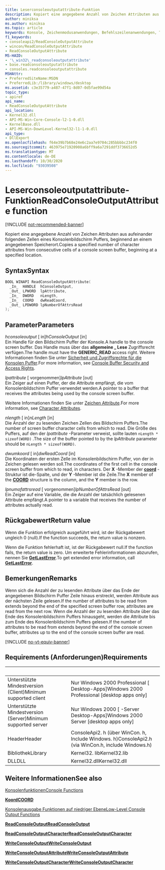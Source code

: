```yaml
---
title: Leserconsoleoutputattribute-Funktion
description: Kopiert eine angegebene Anzahl von Zeichen Attributen aus aufeinander folgenden Zellen eines Konsolenbildschirm Puffers, beginnend an einem angegebenen Speicherort.
author: miniksa
ms.author: miniksa
ms.topic: article
keywords: Konsole, Zeichenmodusanwendungen, Befehlszeilenanwendungen, Terminalanwendungen, Konsolen-API
f1_keywords:
- consoleapi2/ReadConsoleOutputAttribute
- wincon/ReadConsoleOutputAttribute
- ReadConsoleOutputAttribute
MS-HAID:
- '\_win32\_readconsoleoutputattribute'
- base.readconsoleoutputattribute
- consoles.readconsoleoutputattribute
MSHAttr:
- PreferredSiteName:MSDN
- PreferredLib:/library/windows/desktop
ms.assetid: c3e35779-a487-47f1-8d07-0d5fae99d54a
topic_type:
- apiref
api_name:
- ReadConsoleOutputAttribute
api_location:
- Kernel32.dll
- API-MS-Win-Core-Console-l2-1-0.dll
- KernelBase.dll
- API-MS-Win-DownLevel-Kernel32-l1-1-0.dll
api_type:
- DllExport
ms.openlocfilehash: f64e39b7b68e24e6c2aa7e9704c285bbbbc234f0
ms.sourcegitcommit: 463975e71920908a6bff9a6a7291ddf3736652d5
ms.translationtype: MT
ms.contentlocale: de-DE
ms.lasthandoff: 10/30/2020
ms.locfileid: "93039508"
---
```

# <a name="readconsoleoutputattribute-function"></a><span data-ttu-id="018cb-104">Leserconsoleoutputattribute-Funktion</span><span class="sxs-lookup"><span data-stu-id="018cb-104">ReadConsoleOutputAttribute function</span></span>

[!INCLUDE [not-recommended-banner](./includes/not-recommended-banner.md)]

<span data-ttu-id="018cb-105">Kopiert eine angegebene Anzahl von Zeichen Attributen aus aufeinander folgenden Zellen eines Konsolenbildschirm Puffers, beginnend an einem angegebenen Speicherort.</span><span class="sxs-lookup"><span data-stu-id="018cb-105">Copies a specified number of character attributes from consecutive cells of a console screen buffer, beginning at a specified location.</span></span>

## <a name="syntax"></a><span data-ttu-id="018cb-106">Syntax</span><span class="sxs-lookup"><span data-stu-id="018cb-106">Syntax</span></span>

```C
BOOL WINAPI ReadConsoleOutputAttribute(
  _In_  HANDLE  hConsoleOutput,
  _Out_ LPWORD  lpAttribute,
  _In_  DWORD   nLength,
  _In_  COORD   dwReadCoord,
  _Out_ LPDWORD lpNumberOfAttrsRead
);
```

## <a name="parameters"></a><span data-ttu-id="018cb-107">Parameter</span><span class="sxs-lookup"><span data-stu-id="018cb-107">Parameters</span></span>

<span data-ttu-id="018cb-108">*hconsoleoutput* \[ in\]</span><span class="sxs-lookup"><span data-stu-id="018cb-108">*hConsoleOutput* \[in\]</span></span>  
<span data-ttu-id="018cb-109">Ein Handle für den Bildschirm Puffer der Konsole.</span><span class="sxs-lookup"><span data-stu-id="018cb-109">A handle to the console screen buffer.</span></span> <span data-ttu-id="018cb-110">Das Handle muss über das **allgemeine \_ Lese** Zugriffsrecht verfügen.</span><span class="sxs-lookup"><span data-stu-id="018cb-110">The handle must have the **GENERIC\_READ** access right.</span></span> <span data-ttu-id="018cb-111">Weitere Informationen finden Sie unter [Sicherheit und Zugriffsrechte für die Konsolen Puffer](console-buffer-security-and-access-rights.md).</span><span class="sxs-lookup"><span data-stu-id="018cb-111">For more information, see [Console Buffer Security and Access Rights](console-buffer-security-and-access-rights.md).</span></span>

<span data-ttu-id="018cb-112">*lpattribute* \[ vorgenommen\]</span><span class="sxs-lookup"><span data-stu-id="018cb-112">*lpAttribute* \[out\]</span></span>  
<span data-ttu-id="018cb-113">Ein Zeiger auf einen Puffer, der die Attribute empfängt, die vom Konsolenbildschirm Puffer verwendet werden.</span><span class="sxs-lookup"><span data-stu-id="018cb-113">A pointer to a buffer that receives the attributes being used by the console screen buffer.</span></span>

<span data-ttu-id="018cb-114">Weitere Informationen finden Sie unter [Zeichen Attribute](console-screen-buffers.md#character-attributes).</span><span class="sxs-lookup"><span data-stu-id="018cb-114">For more information, see [Character Attributes](console-screen-buffers.md#character-attributes).</span></span>

<span data-ttu-id="018cb-115">*nlength* \[ in\]</span><span class="sxs-lookup"><span data-stu-id="018cb-115">*nLength* \[in\]</span></span>  
<span data-ttu-id="018cb-116">Die Anzahl der zu lesenden Zeichen Zellen des Bildschirm Puffers.</span><span class="sxs-lookup"><span data-stu-id="018cb-116">The number of screen buffer character cells from which to read.</span></span> <span data-ttu-id="018cb-117">Die Größe des Puffers, auf den der *lpattribute* -Parameter verweist, sollte lauten `nLength * sizeof(WORD)` .</span><span class="sxs-lookup"><span data-stu-id="018cb-117">The size of the buffer pointed to by the *lpAttribute* parameter should be `nLength * sizeof(WORD)`.</span></span>

<span data-ttu-id="018cb-118">*dwumkoord* \[ in\]</span><span class="sxs-lookup"><span data-stu-id="018cb-118">*dwReadCoord* \[in\]</span></span>  
<span data-ttu-id="018cb-119">Die Koordinaten der ersten Zelle im Konsolenbildschirm Puffer, von der in Zeichen gelesen werden soll.</span><span class="sxs-lookup"><span data-stu-id="018cb-119">The coordinates of the first cell in the console screen buffer from which to read, in characters.</span></span> <span data-ttu-id="018cb-120">Der **X** -Member der [**coord**](coord-str.md) -Struktur ist die-Spalte, und der **Y** -Member ist die Zeile.</span><span class="sxs-lookup"><span data-stu-id="018cb-120">The **X** member of the [**COORD**](coord-str.md) structure is the column, and the **Y** member is the row.</span></span>

<span data-ttu-id="018cb-121">*lpnumofattrsread* \[ vorgenommen\]</span><span class="sxs-lookup"><span data-stu-id="018cb-121">*lpNumberOfAttrsRead* \[out\]</span></span>  
<span data-ttu-id="018cb-122">Ein Zeiger auf eine Variable, die die Anzahl der tatsächlich gelesenen Attribute empfängt.</span><span class="sxs-lookup"><span data-stu-id="018cb-122">A pointer to a variable that receives the number of attributes actually read.</span></span>

## <a name="return-value"></a><span data-ttu-id="018cb-123">Rückgabewert</span><span class="sxs-lookup"><span data-stu-id="018cb-123">Return value</span></span>

<span data-ttu-id="018cb-124">Wenn die Funktion erfolgreich ausgeführt wird, ist der Rückgabewert ungleich 0 (null).</span><span class="sxs-lookup"><span data-stu-id="018cb-124">If the function succeeds, the return value is nonzero.</span></span>

<span data-ttu-id="018cb-125">Wenn die Funktion fehlerhaft ist, ist der Rückgabewert null.</span><span class="sxs-lookup"><span data-stu-id="018cb-125">If the function fails, the return value is zero.</span></span> <span data-ttu-id="018cb-126">Um erweiterte Fehlerinformationen abzurufen, nennen Sie [**GetLastError**](https://msdn.microsoft.com/library/windows/desktop/ms679360).</span><span class="sxs-lookup"><span data-stu-id="018cb-126">To get extended error information, call [**GetLastError**](https://msdn.microsoft.com/library/windows/desktop/ms679360).</span></span>

## <a name="remarks"></a><span data-ttu-id="018cb-127">Bemerkungen</span><span class="sxs-lookup"><span data-stu-id="018cb-127">Remarks</span></span>

<span data-ttu-id="018cb-128">Wenn sich die Anzahl der zu lesenden Attribute über das Ende der angegebenen Bildschirm Puffer Zeile hinaus erstreckt, werden Attribute aus der nächsten Zeile gelesen.</span><span class="sxs-lookup"><span data-stu-id="018cb-128">If the number of attributes to be read from extends beyond the end of the specified screen buffer row, attributes are read from the next row.</span></span> <span data-ttu-id="018cb-129">Wenn die Anzahl der zu lesenden Attribute über das Ende des Konsolenbildschirm Puffers hinausgeht, werden die Attribute bis zum Ende des Konsolenbildschirm Puffers gelesen.</span><span class="sxs-lookup"><span data-stu-id="018cb-129">If the number of attributes to be read from extends beyond the end of the console screen buffer, attributes up to the end of the console screen buffer are read.</span></span>

[!INCLUDE [no-vt-equiv-banner](./includes/no-vt-equiv-banner.md)]

## <a name="requirements"></a><span data-ttu-id="018cb-130">Requirements (Anforderungen)</span><span class="sxs-lookup"><span data-stu-id="018cb-130">Requirements</span></span>

| &nbsp; | &nbsp; |
|-|-|
| <span data-ttu-id="018cb-131">Unterstützte Mindestversion (Client)</span><span class="sxs-lookup"><span data-stu-id="018cb-131">Minimum supported client</span></span> | <span data-ttu-id="018cb-132">Nur Windows 2000 Professional \[ Desktop-Apps\]</span><span class="sxs-lookup"><span data-stu-id="018cb-132">Windows 2000 Professional \[desktop apps only\]</span></span> |
| <span data-ttu-id="018cb-133">Unterstützte Mindestversion (Server)</span><span class="sxs-lookup"><span data-stu-id="018cb-133">Minimum supported server</span></span> | <span data-ttu-id="018cb-134">Nur Windows 2000 \[ -Server Desktop-Apps\]</span><span class="sxs-lookup"><span data-stu-id="018cb-134">Windows 2000 Server \[desktop apps only\]</span></span> |
| <span data-ttu-id="018cb-135">Header</span><span class="sxs-lookup"><span data-stu-id="018cb-135">Header</span></span> | <span data-ttu-id="018cb-136">ConsoleApi2. h (über WinCon. h, Include Windows. h)</span><span class="sxs-lookup"><span data-stu-id="018cb-136">ConsoleApi2.h (via WinCon.h, include Windows.h)</span></span> |
| <span data-ttu-id="018cb-137">Bibliothek</span><span class="sxs-lookup"><span data-stu-id="018cb-137">Library</span></span> | <span data-ttu-id="018cb-138">Kernel32. lib</span><span class="sxs-lookup"><span data-stu-id="018cb-138">Kernel32.lib</span></span> |
| <span data-ttu-id="018cb-139">DLL</span><span class="sxs-lookup"><span data-stu-id="018cb-139">DLL</span></span> | <span data-ttu-id="018cb-140">Kernel32.dll</span><span class="sxs-lookup"><span data-stu-id="018cb-140">Kernel32.dll</span></span> |

## <a name="see-also"></a><span data-ttu-id="018cb-141">Weitere Informationen</span><span class="sxs-lookup"><span data-stu-id="018cb-141">See also</span></span>

[<span data-ttu-id="018cb-142">Konsolenfunktionen</span><span class="sxs-lookup"><span data-stu-id="018cb-142">Console Functions</span></span>](console-functions.md)

[<span data-ttu-id="018cb-143">**Koord**</span><span class="sxs-lookup"><span data-stu-id="018cb-143">**COORD**</span></span>](coord-str.md)

[<span data-ttu-id="018cb-144">Konsolenausgabe Funktionen auf niedriger Ebene</span><span class="sxs-lookup"><span data-stu-id="018cb-144">Low-Level Console Output Functions</span></span>](low-level-console-output-functions.md)

[<span data-ttu-id="018cb-145">**ReadConsoleOutput**</span><span class="sxs-lookup"><span data-stu-id="018cb-145">**ReadConsoleOutput**</span></span>](readconsoleoutput.md)

[<span data-ttu-id="018cb-146">**ReadConsoleOutputCharacter**</span><span class="sxs-lookup"><span data-stu-id="018cb-146">**ReadConsoleOutputCharacter**</span></span>](readconsoleoutputcharacter.md)

[<span data-ttu-id="018cb-147">**WriteConsoleOutput**</span><span class="sxs-lookup"><span data-stu-id="018cb-147">**WriteConsoleOutput**</span></span>](writeconsoleoutput.md)

[<span data-ttu-id="018cb-148">**WriteConsoleOutputAttribute**</span><span class="sxs-lookup"><span data-stu-id="018cb-148">**WriteConsoleOutputAttribute**</span></span>](writeconsoleoutputattribute.md)

[<span data-ttu-id="018cb-149">**WriteConsoleOutputCharacter**</span><span class="sxs-lookup"><span data-stu-id="018cb-149">**WriteConsoleOutputCharacter**</span></span>](writeconsoleoutputcharacter.md)
